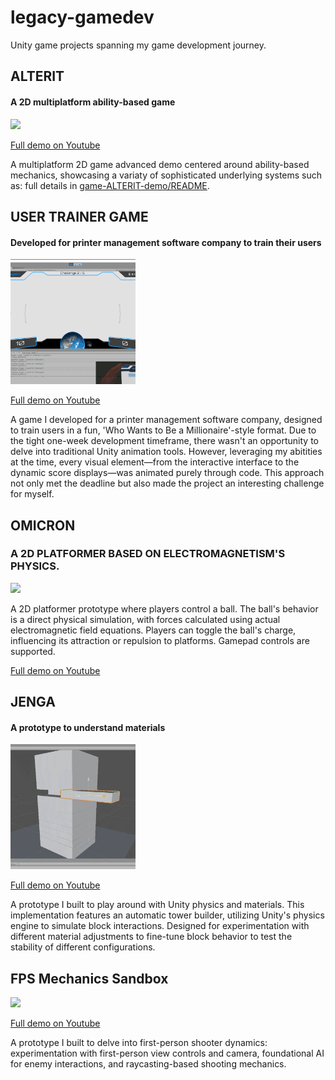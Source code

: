# legacy-gamedev
Unity game projects spanning my game development journey.

## ALTERIT
#### A 2D multiplatform ability-based game 

<img src="readme-assets/alterit.gif" width="200"/>

[Full demo on Youtube](https://www.youtube.com/watch?v=LH0LfCJr0ig)

A multiplatform 2D game advanced demo centered around ability-based mechanics, showcasing a variaty of sophisticated underlying systems such as:  full details in [game-ALTERIT-demo/README](game-ALTERIT-demo/README.md).

## USER TRAINER GAME
#### Developed for printer management software company to train their users
<img src="readme-assets/user-trainer.gif" width="200"/>

[Full demo on Youtube](https://www.youtube.com/watch?v=f5lQgx0ibeI)

A game I developed for a printer management software company, designed to train users in a fun, 'Who Wants to Be a Millionaire'-style format. Due to the tight one-week development timeframe, there wasn't an opportunity to delve into traditional Unity animation tools. However, leveraging my abitities at the time, every visual element—from the interactive interface to the dynamic score displays—was animated purely through code. This approach not only met the deadline but also made the project an interesting challenge for myself.

## OMICRON
### A 2D PLATFORMER BASED ON ELECTROMAGNETISM'S PHYSICS.
<img src="readme-assets/omicron.gif" width="200"/>

A 2D platformer prototype where players control a ball. The ball's behavior is a direct physical simulation, with forces calculated using actual electromagnetic field equations. Players can toggle the ball's charge, influencing its attraction or repulsion to platforms. Gamepad controls are supported.

[Full demo on Youtube](https://www.youtube.com/watch?v=H2EMbUft0Cw)

## JENGA 
#### A prototype to understand materials

<img src="readme-assets/jenga.gif" width="200"/>

[Full demo on Youtube](https://www.youtube.com/watch?v=ZvYWhK3wTY4)

A prototype I built to play around with Unity physics and materials. This implementation features an automatic tower builder, utilizing Unity's physics engine to simulate block interactions. Designed for experimentation with different material adjustments to fine-tune block behavior to test the stability of different configurations.

## FPS Mechanics Sandbox
<img src="readme-assets/fps.gif" width="200"/>

[Full demo on Youtube](https://www.youtube.com/watch?v=RHgiHEW1tIM)

 A prototype I built to delve into first-person shooter dynamics: experimentation with first-person view controls and camera, foundational AI for enemy interactions, and raycasting-based shooting mechanics.